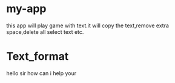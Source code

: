 # my-app

this app will play game with text.it will copy the text,remove extra space,delete all select text etc.

# Text_format

hello sir how can i help your
